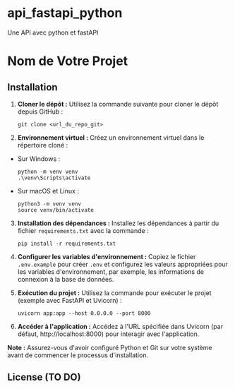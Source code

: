 # api_fastapi_python

Une API avec python et fastAPI

# Nom de Votre Projet

## Installation

1. **Cloner le dépôt :** Utilisez la commande suivante pour cloner le dépôt depuis GitHub :

   `git clone <url_du_repo_git>`

2. **Environnement virtuel :** Créez un environnement virtuel dans le répertoire cloné :

- Sur Windows :

  ```
  python -m venv venv
  .\venv\Scripts\activate
  ```

- Sur macOS et Linux :

  ```
  python3 -m venv venv
  source venv/bin/activate
  ```

3. **Installation des dépendances :** Installez les dépendances à partir du fichier `requirements.txt` avec la commande :

   `pip install -r requirements.txt`

4. **Configurer les variables d'environnement :** Copiez le fichier `.env.example` pour créer `.env` et configurez les valeurs appropriées pour les variables d'environnement, par exemple, les informations de connexion à la base de données.

5. **Exécution du projet :** Utilisez la commande pour exécuter le projet (exemple avec FastAPI et Uvicorn) :

   `uvicorn app:app --host 0.0.0.0 --port 8000`

6. **Accéder à l'application :** Accédez à l'URL spécifiée dans Uvicorn (par défaut, http://localhost:8000) pour interagir avec l'application.

**Note :** Assurez-vous d'avoir configuré Python et Git sur votre système avant de commencer le processus d'installation.

## License (TO DO)
